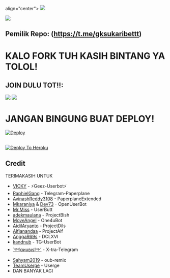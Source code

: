
align="center">
  <a href="https://github.com/ramadhan73/DHAN-UBOT/fork">
    <img src="https://img.shields.io/github/forks/ramadhan73/DHAN-UBOT?label=Fork&style=social">
    
  </a>
  <a href="https://github.com/ramadhan73/DHAN-UBOT">
    <img src="https://img.shields.io/github/stars/ramadhan73/DHAN-UBOT?style=social">
  </a>



## Pemilik Repo: (https://t.me/gksukaribettt)


# KALO FORK TUH KASIH BINTANG YA TOLOL!


## JOIN DULU TOT!!:

<a href="https://t.me/fuckinglovesex"><img src="https://img.shields.io/badge/Channel-%20DhanUbot-black.svg?style=for-the-badge&logo=Telegram"></a>
<a href="https://t.me/fuckinglovesex"><img src="https://img.shields.io/badge/Join-fucking%20love%20sex-purple.svg?style=for-the-badge&logo=Telegram"></a>
##

# JANGAN BINGUNG BUAT DEPLOY!
[![Deploy](https://telegra.ph/file/66c02f7a372068dea7d90.jpg)](https://t.me/fuckinglovesex)







##
##
##

[![Deploy To Heroku](https://www.herokucdn.com/deploy/button.svg)](https://heroku.com/deploy?template=https://github.com/ramadhan73/DHAN-UBOT) 
<br>
</p>

## Credit
TERIMAKASIH UNTUK

*   [VICKY](https://github.com/vckyou) - ⚡Geez-Userbot⚡
*   [RaphielGang](https://github.com/RaphielGang) - Telegram-Paperplane
*   [AvinashReddy3108](https://github.com/AvinashReddy3108) - PaperplaneExtended
*   [Mkaraniya](https://github.com/mkaraniya) & [Dev73](https://github.com/Devp73) - OpenUserBot
*   [Mr.Miss](https://github.com/keselekpermen69) - UserButt
*   [adekmaulana](https://github.com/adekmaulana) - ProjectBish
*   [MoveAngel](https://github.com/MoveAngel) - One4uBot
*   [AidilAryanto](https://github.com/aidilaryanto) - ProjectDils 
*   [Alfianandaa](https://github.com/alfianandaa/ProjectAlf) - ProjectAlf
*   [AnggaR69s](https://github.com/GengKapak/DCLXVI) - DCLXVI
*   [kandnub](https://github.com/kandnub) - TG-UserBot
*   [༺αиυвιѕ༻](https://github.com/Dark-Princ3) - X-tra-Telegram
*   [Sahyam2019](https://github.com/sahyam2019/oub-remix) - oub-remix
*   [TeamUserge](https://github.com/UsergeTeam/Userge) - Userge
*   DAN BANYAK LAGI 
